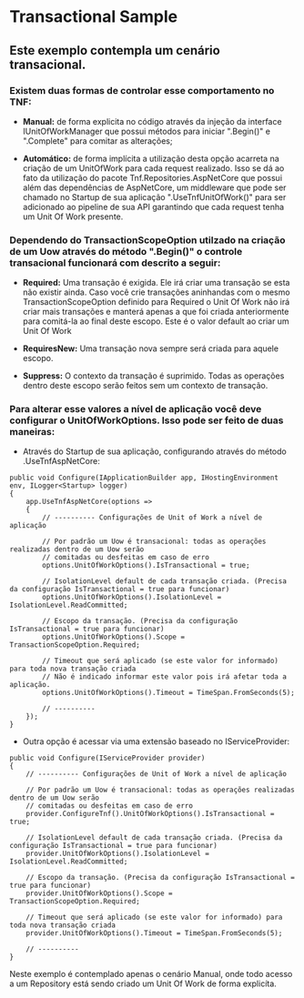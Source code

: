 # Transactional Sample

## Este exemplo contempla um cenário transacional.

### Existem duas formas de controlar esse comportamento no TNF:
	
* **Manual:** de forma explicita no código através da injeção da interface IUnitOfWorkManager que possui
  métodos para iniciar ".Begin()" e ".Complete" para comitar as alterações;

* **Automático:** de forma implícita a utilização desta opção acarreta na criação de um UnitOfWork para cada request realizado.
  Isso se dá ao fato da utilização do pacote Tnf.Repositories.AspNetCore que possui além das dependências
  de AspNetCore, um middleware que pode ser chamado no Startup de sua aplicação ".UseTnfUnitOfWork()" para ser adicionado ao pipeline de sua API 
  garantindo que cada request tenha um Unit Of Work presente.

### Dependendo do TransactionScopeOption utilzado na criação de um Uow através do método ".Begin()" o controle transacional funcionará com descrito a seguir:

- **Required:** Uma transação é exigida. Ele irá criar uma transação se esta não existir ainda. Caso você crie transações aninhandas com o mesmo
  TransactionScopeOption definido para Required o Unit Of Work não irá criar mais transações e manterá apenas a que foi criada anteriormente para comitá-la ao final
  deste escopo. Este é o valor default ao criar um Unit Of Work

- **RequiresNew:** Uma transação nova sempre será criada para aquele escopo.

- **Suppress:** O contexto da transação é suprimido. Todas as operações dentro deste escopo serão feitos sem um contexto de transação.

### Para alterar esse valores a nível de aplicação você deve configurar o UnitOfWorkOptions. Isso pode ser feito de duas maneiras:

- Através do Startup de sua aplicação, configurando através do método .UseTnfAspNetCore:
	
```
public void Configure(IApplicationBuilder app, IHostingEnvironment env, ILogger<Startup> logger)
{
	app.UseTnfAspNetCore(options =>
	{
		// ---------- Configurações de Unit of Work a nível de aplicação

		// Por padrão um Uow é transacional: todas as operações realizadas dentro de um Uow serão
		// comitadas ou desfeitas em caso de erro
		options.UnitOfWorkOptions().IsTransactional = true;

		// IsolationLevel default de cada transação criada. (Precisa da configuração IsTransactional = true para funcionar)
		options.UnitOfWorkOptions().IsolationLevel = IsolationLevel.ReadCommitted;

		// Escopo da transação. (Precisa da configuração IsTransactional = true para funcionar)
		options.UnitOfWorkOptions().Scope = TransactionScopeOption.Required;

		// Timeout que será aplicado (se este valor for informado) para toda nova transação criada
		// Não é indicado informar este valor pois irá afetar toda a aplicação.
		options.UnitOfWorkOptions().Timeout = TimeSpan.FromSeconds(5);

		// ----------
	});
}
```

- Outra opção é acessar via uma extensão baseado no IServiceProvider:

```
public void Configure(IServiceProvider provider)
{
	// ---------- Configurações de Unit of Work a nível de aplicação

	// Por padrão um Uow é transacional: todas as operações realizadas dentro de um Uow serão
	// comitadas ou desfeitas em caso de erro
	provider.ConfigureTnf().UnitOfWorkOptions().IsTransactional = true;

	// IsolationLevel default de cada transação criada. (Precisa da configuração IsTransactional = true para funcionar)
	provider.UnitOfWorkOptions().IsolationLevel = IsolationLevel.ReadCommitted;

	// Escopo da transação. (Precisa da configuração IsTransactional = true para funcionar)
	provider.UnitOfWorkOptions().Scope = TransactionScopeOption.Required;

	// Timeout que será aplicado (se este valor for informado) para toda nova transação criada
	provider.UnitOfWorkOptions().Timeout = TimeSpan.FromSeconds(5);

	// ----------
}
```

Neste exemplo é contemplado apenas o cenário Manual, onde todo acesso a um Repository está sendo criado um Unit Of Work de forma explicíta.
